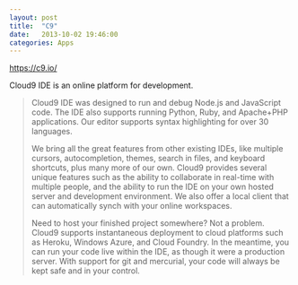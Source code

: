 ```yaml
---
layout: post
title:  "C9"
date:   2013-10-02 19:46:00
categories: Apps
---
```

<a href="https://c9.io/">https://c9.io/</a>

Cloud9 IDE is an online platform for development.

> Cloud9 IDE was designed to run and debug Node.js and JavaScript code. The IDE also supports running Python, Ruby, and Apache+PHP applications. Our editor supports syntax highlighting for over 30 languages.
> 
> We bring all the great features from other existing IDEs, like multiple cursors, autocompletion, themes, search in files, and keyboard shortcuts, plus many more of our own. Cloud9 provides several unique features such as the ability to collaborate in real-time with multiple people, and the ability to run the IDE on your own hosted server and development environment. We also offer a local client that can automatically synch with your online workspaces.
> 
> Need to host your finished project somewhere? Not a problem. Cloud9 supports instantaneous deployment to cloud platforms such as Heroku, Windows Azure, and Cloud Foundry. In the meantime, you can run your code live within the IDE, as though it were a production server. With support for git and mercurial, your code will always be kept safe and in your control.